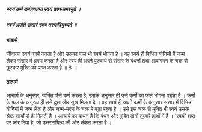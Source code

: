 ##### स्वयं कर्म करोत्यात्मा स्वयं तत्फलमश्नुते ।
##### स्वयं भ्रमति संसारे स्वयं तस्माद्विमुच्यते ॥

#### भावार्थ

जीवात्मा स्वयं कार्य करता है और उसका फल भी स्वयं भोगता है । वह स्वयं ही विभिन्न योनियों में जन्म लेकर संसार में भ्रमण करता है और स्वयं ही अपने पुरुषार्थ से संसार के बंधनों तथा आवागमन के चक्र से छूटकर मुक्ति को प्राप्त करता है ॥ 8 ॥

#### तात्पर्य

आचार्य के अनुसार, व्यक्ति जैसे कर्म करता है, उसके अनुसार ही उसे कर्मों का फल भोगना पड़ता है । कर्मों के फल के अनुरूप ही उसे दुख और सुख मिलता है । वह स्वयं ही अपने कर्मों के अनुसार संसार में विभिन्न योनियों में जन्म लेता है और जन्म-मरण के चक्र में पड़ा रहता है । उसे इस चक्र से मुक्ति भी स्वयं उसके श्रेष्ठ कार्यों से ही मिलती है । आचार्य का कथन है कि बंधन और मुक्ति दोनों तुम्हारे हाथों में हैं । 'स्वयं' शब्द पर जोर दिया है, जो उत्तरदायित्व की ओर संकेत करता है ।